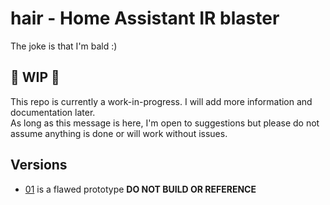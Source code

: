 # hair - Home Assistant IR blaster
The joke is that I'm bald :)

## :construction: WIP :construction:
This repo is currently a work-in-progress. I will add more information and documentation later.  
As long as this message is here, I'm open to suggestions but please do not assume anything is done or will work without issues.

## Versions
- [01](./hair-01) is a flawed prototype **DO NOT BUILD OR REFERENCE**
